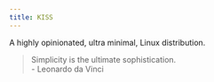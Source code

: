 ```yaml
---
title: KISS
---
```


A highly opinionated, ultra minimal, Linux distribution.

> Simplicity is the ultimate sophistication.<br>- Leonardo da Vinci
